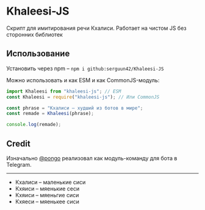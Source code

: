 # Khaleesi-JS

Скрипт для имитирования речи Кхалиси. Работает на чистом JS без сторонних библиотек

## Использование

Установить через npm – `npm i github:serguun42/Khaleesi-JS`

Можно использовать и как ESM и как CommonJS-модуль:
```javascript
import Khaleesi from "khaleesi-js"; // ESM
const Khaleesi = require("khaleesi-js"); // Или CommonJS

const phrase = "Кхалиси – худший из ботов в мире";
const remade = Khaleesi(phrase);

console.log(remade);
```

## Credit
Изначально [@pongo](https://github.com/pongo/rapturebot) реализовал как модуль-команду для бота в Telegram.

--------

* Кхалиси – маленькие сиси
* Кхяиси – мяенькие сеси
* Кхяиси – мяеньгие сиси
* Кхяеси – мяенькее сиси
